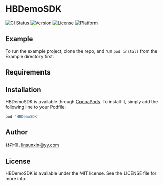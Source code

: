 # HBDemoSDK

[![CI Status](http://img.shields.io/travis/林孙信/HBDemoSDK.svg?style=flat)](https://travis-ci.org/林孙信/HBDemoSDK)
[![Version](https://img.shields.io/cocoapods/v/HBDemoSDK.svg?style=flat)](http://cocoapods.org/pods/HBDemoSDK)
[![License](https://img.shields.io/cocoapods/l/HBDemoSDK.svg?style=flat)](http://cocoapods.org/pods/HBDemoSDK)
[![Platform](https://img.shields.io/cocoapods/p/HBDemoSDK.svg?style=flat)](http://cocoapods.org/pods/HBDemoSDK)

## Example

To run the example project, clone the repo, and run `pod install` from the Example directory first.

## Requirements

## Installation

HBDemoSDK is available through [CocoaPods](http://cocoapods.org). To install
it, simply add the following line to your Podfile:

```ruby
pod 'HBDemoSDK'
```

## Author

林孙信, linsunxin@yy.com

## License

HBDemoSDK is available under the MIT license. See the LICENSE file for more info.
